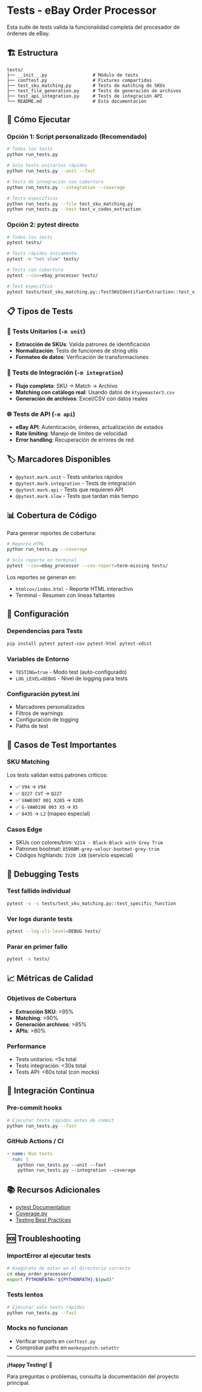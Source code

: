 # Tests - eBay Order Processor

Esta suite de tests valida la funcionalidad completa del procesador de órdenes de eBay.

## 🏗️ Estructura

```
tests/
├── __init__.py                 # Módulo de tests
├── conftest.py                 # Fixtures compartidas
├── test_sku_matching.py        # Tests de matching de SKUs
├── test_file_generation.py     # Tests de generación de archivos
├── test_api_integration.py     # Tests de integración API
└── README.md                   # Esta documentación
```

## 🚀 Cómo Ejecutar

### Opción 1: Script personalizado (Recomendado)
```bash
# Todos los tests
python run_tests.py

# Solo tests unitarios rápidos
python run_tests.py --unit --fast

# Tests de integración con cobertura
python run_tests.py --integration --coverage

# Tests específicos
python run_tests.py --file test_sku_matching.py
python run_tests.py --test test_v_codes_extraction
```

### Opción 2: pytest directo
```bash
# Todos los tests
pytest tests/

# Tests rápidos únicamente
pytest -m "not slow" tests/

# Tests con cobertura
pytest --cov=ebay_processor tests/

# Test específico
pytest tests/test_sku_matching.py::TestSKUIdentifierExtraction::test_v_codes_extraction
```

## 📋 Tipos de Tests

### 🧪 Tests Unitarios (`-m unit`)
- **Extracción de SKUs**: Valida patrones de identificación
- **Normalización**: Tests de funciones de string utils
- **Formateo de datos**: Verificación de transformaciones

### 🔗 Tests de Integración (`-m integration`)
- **Flujo completo**: SKU → Match → Archivo
- **Matching con catálogo real**: Usando datos de `ktypemaster3.csv`
- **Generación de archivos**: Excel/CSV con datos reales

### 🌐 Tests de API (`-m api`)
- **eBay API**: Autenticación, órdenes, actualización de estados
- **Rate limiting**: Manejo de límites de velocidad
- **Error handling**: Recuperación de errores de red

## 🏷️ Marcadores Disponibles

- `@pytest.mark.unit` - Tests unitarios rápidos
- `@pytest.mark.integration` - Tests de integración
- `@pytest.mark.api` - Tests que requieren API
- `@pytest.mark.slow` - Tests que tardan más tiempo

## 📊 Cobertura de Código

Para generar reportes de cobertura:

```bash
# Reporte HTML
python run_tests.py --coverage

# Solo reporte en terminal
pytest --cov=ebay_processor --cov-report=term-missing tests/
```

Los reportes se generan en:
- `htmlcov/index.html` - Reporte HTML interactivo
- Terminal - Resumen con líneas faltantes

## 🔧 Configuración

### Dependencias para Tests
```bash
pip install pytest pytest-cov pytest-html pytest-xdist
```

### Variables de Entorno
- `TESTING=true` - Modo test (auto-configurado)
- `LOG_LEVEL=DEBUG` - Nivel de logging para tests

### Configuración pytest.ini
- Marcadores personalizados
- Filtros de warnings
- Configuración de logging
- Paths de test

## 📝 Casos de Test Importantes

### SKU Matching
Los tests validan estos patrones críticos:
- ✅ `V94` → `V94`
- ✅ `Q227 CVT` → `Q227`
- ✅ `VAW0307 001 X205` → `X205`
- ✅ `G-VAW0198 003 X5` → `X5`
- ✅ `8435` → `L2` (mapeo especial)

### Casos Edge
- SKUs con colores/trim: `V214 - Black-Black with Grey Trim`
- Patrones bootmat: `8590BM-grey-velour-bootmat-grey-trim`
- Códigos highlands: `IV20 1XB` (servicio especial)

## 🐛 Debugging Tests

### Test fallido individual
```bash
pytest -v -s tests/test_sku_matching.py::test_specific_function
```

### Ver logs durante tests
```bash
pytest --log-cli-level=DEBUG tests/
```

### Parar en primer fallo
```bash
pytest -x tests/
```

## 📈 Métricas de Calidad

### Objetivos de Cobertura
- **Extracción SKU**: >95%
- **Matching**: >90%
- **Generación archivos**: >85%
- **APIs**: >80%

### Performance
- Tests unitarios: <5s total
- Tests integración: <30s total
- Tests API: <60s total (con mocks)

## 🔄 Integración Continua

### Pre-commit hooks
```bash
# Ejecutar tests rápidos antes de commit
python run_tests.py --fast
```

### GitHub Actions / CI
```yaml
- name: Run tests
  run: |
    python run_tests.py --unit --fast
    python run_tests.py --integration --coverage
```

## 📚 Recursos Adicionales

- [pytest Documentation](https://docs.pytest.org/)
- [Coverage.py](https://coverage.readthedocs.io/)
- [Testing Best Practices](https://docs.python.org/3/library/unittest.html)

## 🆘 Troubleshooting

### ImportError al ejecutar tests
```bash
# Asegúrate de estar en el directorio correcto
cd ebay_order_processor/
export PYTHONPATH="${PYTHONPATH}:$(pwd)"
```

### Tests lentos
```bash
# Ejecutar solo tests rápidos
python run_tests.py --fast
```

### Mocks no funcionan
- Verificar imports en `conftest.py`
- Comprobar paths en `monkeypatch.setattr`

---

**¡Happy Testing!** 🎉

Para preguntas o problemas, consulta la documentación del proyecto principal. 